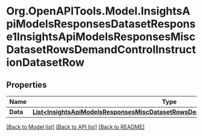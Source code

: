 # Org.OpenAPITools.Model.InsightsApiModelsResponsesDatasetResponse1InsightsApiModelsResponsesMiscDatasetRowsDemandControlInstructionDatasetRow

## Properties

Name | Type | Description | Notes
------------ | ------------- | ------------- | -------------
**Data** | [**List&lt;InsightsApiModelsResponsesMiscDatasetRowsDemandControlInstructionDatasetRow&gt;**](InsightsApiModelsResponsesMiscDatasetRowsDemandControlInstructionDatasetRow.md) |  | [optional] 

[[Back to Model list]](../README.md#documentation-for-models) [[Back to API list]](../README.md#documentation-for-api-endpoints) [[Back to README]](../README.md)

